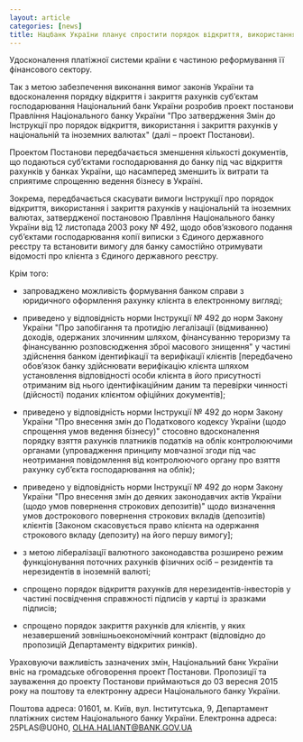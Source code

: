 ```yaml
---
layout: article
categories: [news]
title: Нацбанк України планує спростити порядок відкриття, використання і закриття рахунків у національній та іноземних валютах
---
```

Удосконалення платіжної системи країни є частиною реформування її фінансового сектору.
 
Так з метою забезпечення виконання вимог законів України та вдосконалення порядку відкриття і закриття 
рахунків суб’єктам господарювання Національний
банк України розробив проект постанови Правління Національного банку України "Про затвердження Змін до 
Інструкції про порядок відкриття, використання і закриття рахунків у національній та іноземних валютах" 
(далі – проект Постанови).
 
Проектом Постанови передбачається зменшення кількості документів, що подаються суб’єктами господарювання 
до банку під час відкриття рахунків у банках України, що насамперед зменшить їх витрати та сприятиме спрощенню
ведення бізнесу в Україні.
 
Зокрема, передбачається скасувати вимоги Інструкції про порядок відкриття, використання і закриття рахунків у
національній та іноземних валютах, затвердженої постановою Правління Національного банку України від 12 листопада 
2003 року № 492, щодо обов’язкового подання суб’єктами господарювання копії виписки з Єдиного державного реєстру 
та встановити вимогу для банку самостійно отримувати відомості про клієнта з Єдиного державного реєстру.
 
Крім того:

- запроваджено можливість формування банком справи з юридичного оформлення рахунку клієнта в електронному вигляді;

- приведено у відповідність норми Інструкції № 492 до норм Закону України "Про запобігання та протидію легалізації
(відмиванню) доходів, одержаних злочинним шляхом, фінансуванню тероризму та фінансуванню розповсюдження зброї масового 
знищення" у частині здійснення банком ідентифікації та верифікації клієнтів [передбачено обов’язок банку здійснювати 
верифікацію клієнта шляхом установлення відповідності особи клієнта в його присутності отриманим від нього ідентифікаційним
даним та перевірки чинності (дійсності) поданих клієнтом офіційних документів];

- приведено у відповідність норми Інструкції № 492 до норм Закону України "Про внесення змін до Податкового кодексу України
(щодо спрощення умов ведення бізнесу)" стосовно вдосконалення порядку взяття рахунків платників податків на облік 
контролюючими органами (упровадження принципу мовчазної згоди під час неотримання повідомлення від контролюючого органу 
про взяття рахунку суб’єкта господарювання на облік);

- приведено у відповідність норми Інструкції № 492 до норм Закону України "Про внесення змін до деяких законодавчих актів 
України (щодо умов повернення строкових депозитів)" щодо визначення умов дострокового повернення строкових вкладів 
(депозитів) клієнтів [Законом скасовується право клієнта на одержання строкового вкладу (депозиту) на його першу вимогу];

- з метою лібералізації валютного законодавства розширено режим функціонування поточних рахунків фізичних осіб – резидентів 
та нерезидентів в іноземній валюті;

- спрощено порядок відкриття рахунків для нерезидентів-інвесторів у частині посвідчення справжності підписів у картці із
зразками підписів;

- спрощено порядок закриття рахунків для клієнтів, у яких незавершений зовнішньоекономічний контракт (відповідно до 
пропозицій Департаменту відкритих ринків).
 
Ураховуючи важливість зазначених змін, Національний банк України вніс на громадське обговорення проект Постанови. 
Пропозиції та зауваження до проекту Постанови приймаються до 03 вересня 2015 року на поштову та електронну адреси 
Національного банку України.

Поштова адреса: 01601, м. Київ, вул. Інститутська, 9, Департамент платіжних систем Національного банку України.
Електронна адреса: 25PLAS@U0H0, OLHA.HALIANT@BANK.GOV.UA
